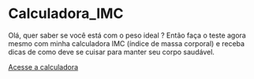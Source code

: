 # Calculadora_IMC
Olá, quer saber se você está  com o peso ideal ? Então faça o teste agora mesmo com minha calculadora IMC (índice de massa corporal) e receba dicas de como deve se cuisar para manter seu corpo saudável.


[Acesse a calculadora](https://wellingtonoficial.github.io/Calculadora_IMC/)
